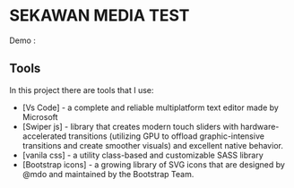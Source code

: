 # SEKAWAN MEDIA TEST

Demo : 

## Tools

In this project there are tools that I use:

- [Vs Code] - a complete and reliable multiplatform text editor made by Microsoft
- [Swiper js] - library that creates modern touch sliders with hardware-accelerated transitions (utilizing GPU to offload graphic-intensive transitions and create smoother visuals) and excellent native behavior.
- [vanila css] -  a utility class-based and customizable SASS library
- [Bootstrap icons] -  a growing library of SVG icons that are designed by @mdo and maintained by the Bootstrap Team.